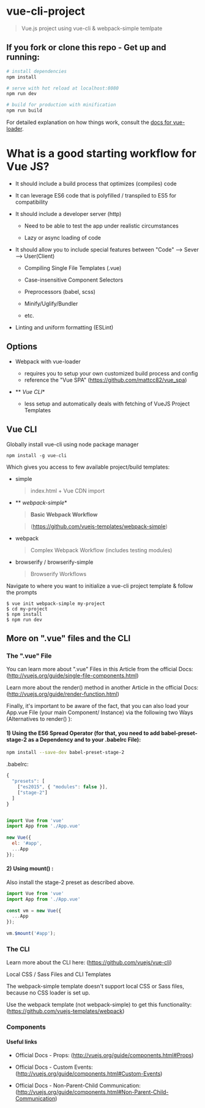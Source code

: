# vue-cli-project

> Vue.js project using vue-cli & webpack-simple temlpate

## If you fork or clone this repo - Get up and running:

``` bash
# install dependencies
npm install

# serve with hot reload at localhost:8080
npm run dev

# build for production with minification
npm run build
```

For detailed explanation on how things work, consult the [docs for vue-loader](http://vuejs.github.io/vue-loader).


# What is a good starting workflow for Vue JS?

- It should include a build process that optimizes (compiles) code
- It can leverage ES6 code that is polyfilled / transpiled to ES5 for compatibility
- It should include a developer server (http)
   
   - Need to be able to test the app under realistic circumstances
   
   - Lazy or async loading of code

- It should allow you to include special features between "Code" --> Sever --> User(Client)
   
   - Compiling Single File Templates (.vue)
   
   - Case-insensitive Component Selectors
   
   - Preprocessors (babel, scss)
   
   - Minify/Uglify/Bundler
   
   - etc.

- Linting and uniform formatting (ESLint)

## Options

+ Webpack with vue-loader

    - requires you to setup your own customized build process and config
    - reference the "Vue SPA" (https://github.com/mattcc82/vue_spa)

+ ** *Vue CLI**

    - less setup and automatically deals with fetching of VueJS Project Templates

## Vue CLI

Globally install vue-cli using node package manager

```
npm install -g vue-cli
```

Which gives you access to few available project/build templates:

- simple

    > index.html + Vue CDN import

- ** *webpack-simple**

    > **Basic Webpack Workflow**
    
    > (https://github.com/vuejs-templates/webpack-simple)

- webpack

    > Complex Webpack Workflow (includes testing modules)

- browserify / browserify-simple

    > Browserify Workflows

Navigate to where you want to initialize a vue-cli project template & follow the prompts

```
$ vue init webpack-simple my-project
$ cd my-project
$ npm install
$ npm run dev
```

## More on ".vue" files and the CLI

### The ".vue" File

You can learn more about ".vue" Files in this Article from the official Docs: (http://vuejs.org/guide/single-file-components.html)

Learn more about the render()  method in another Article in the official Docs: (http://vuejs.org/guide/render-function.html)

Finally, it's important to be aware of the fact, that you can also load your App.vue File (your main Component/ Instance) via the following two Ways (Alternatives to render() ):

#### 1) Using the ES6 Spread Operator (for that, you need to add babel-preset-stage-2 as a Dependency and to your .babelrc File):

```bash
npm install --save-dev babel-preset-stage-2 
```

.babelrc:

```javascript
{
  "presets": [
    ["es2015", { "modules": false }],
    ["stage-2"]
  ]
}


import Vue from 'vue'
import App from './App.vue'
 
new Vue({
  el: '#app',
  ...App
});
```

#### 2) Using mount() :

Also install the stage-2 preset as described above.

```javascript
import Vue from 'vue'
import App from './App.vue'
 
const vm = new Vue({
  ...App
});
 
vm.$mount('#app');
```

### The CLI

Learn more about the CLI here: (https://github.com/vuejs/vue-cli)

Local CSS / Sass Files and CLI Templates

The webpack-simple template doesn't support local CSS or Sass files, because no CSS loader is set up.

Use the webpack template (not webpack-simple) to get this functionality: (https://github.com/vuejs-templates/webpack)

### Components

#### Useful links

- Official Docs - Props: (http://vuejs.org/guide/components.html#Props)

- Official Docs - Custom Events: (http://vuejs.org/guide/components.html#Custom-Events)

- Official Docs - Non-Parent-Child Communication: (http://vuejs.org/guide/components.html#Non-Parent-Child-Communication)
